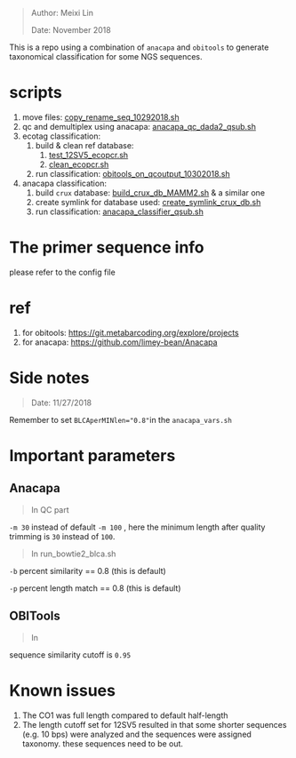 > Author: Meixi Lin 
>
> Date: November 2018
> 

This is a repo using a combination of `anacapa` and `obitools` to generate taxonomical classification for some NGS sequences. 

# scripts 

1. move files: [copy_rename_seq_10292018.sh](scripts/copy_rename_seq_10292018.sh)
2. qc and demultiplex using anacapa: [anacapa_qc_dada2_qsub.sh](scripts/anacapa_qc_dada2_qsub.sh)
3. ecotag classification: 
   1.  build & clean ref database: 
       1.  [test_12SV5_ecopcr.sh](scripts/test_12SV5_ecopcr.sh) 
       2.  [clean_ecopcr.sh](scripts/clean_ecopcr.sh)
   2.  run classification: [obitools_on_qcoutput_10302018.sh](scripts/obitools_on_qcoutput_10302018.sh)
4. anacapa classification: 
   1. build `crux` database: [build_crux_db_MAMM2.sh](scripts/build_crux_db_MAMM2.sh) & a similar one 
   2. create symlink for database used: [create_symlink_crux_db.sh](scripts/create_symlink_crux_db.sh)
   3. run classification: [anacapa_classifier_qsub.sh](scripts/anacapa_classifier_qsub.sh) 

# The primer sequence info

please refer to the config file

# ref

1. for obitools: https://git.metabarcoding.org/explore/projects
2. for anacapa: https://github.com/limey-bean/Anacapa

# Side notes

> Date: 11/27/2018

Remember to set `BLCAperMINlen="0.8"`in the `anacapa_vars.sh`

# Important parameters

## Anacapa 

> In QC part

`-m 30` instead of default `-m 100` , here the minimum length after quality trimming is `30` instead of `100`. 

> In run_bowtie2_blca.sh

`-b` percent similarity == 0.8 (this is default)

`-p` percent length match == 0.8 (this is default)

## OBITools 

> In 

sequence similarity cutoff is `0.95`

# Known issues 

1. The CO1 was full length compared to default half-length 
2. The length cutoff set for 12SV5 resulted in that some shorter sequences (e.g. 10 bps) were analyzed and the sequences were assigned taxonomy. these sequences need to be out. 

